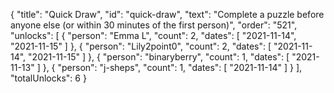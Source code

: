{
  "title": "Quick Draw",
  "id": "quick-draw",
  "text": "Complete a puzzle before anyone else (or within 30 minutes of the first person)",
  "order": "521",
  "unlocks": [
    {
      "person": "Emma L",
      "count": 2,
      "dates": [
        "2021-11-14",
        "2021-11-15"
      ]
    },
    {
      "person": "Lily2point0",
      "count": 2,
      "dates": [
        "2021-11-14",
        "2021-11-15"
      ]
    },
    {
      "person": "binaryberry",
      "count": 1,
      "dates": [
        "2021-11-13"
      ]
    },
    {
      "person": "j-sheps",
      "count": 1,
      "dates": [
        "2021-11-14"
      ]
    }
  ],
  "totalUnlocks": 6
}